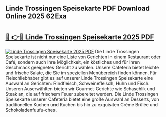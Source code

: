 ## Linde Trossingen Speisekarte PDF Download Online 2025 62Exa

# <h2><a href="http://gc8ucmr.nevu.top/?p=Linde+Trossingen+Speisekarte">🔗 👉🔴 Linde Trossingen Speisekarte 2025 PDF</a></h2>

[![Linde Trossingen Speisekarte 2025 PDF](https://i.imgur.com/dBaPXMq.png)](http://gc8ucmr.nevu.top/?p=Linde+Trossingen+Speisekarte)
Die Linde Trossingen Speisekarte ist nicht nur eine Liste von Gerichten in einem Restaurant oder Café, sondern auch Ihre Möglichkeit, ein köstliches und für Ihren Geschmack geeignetes Gericht zu wählen. Unsere Cafeteria bietet leichte und frische Salate, die Sie im speziellen Menübereich finden können. Für Fleischliebhaber gibt es auf unserer Linde Trossingen Speisekarte eine Auswahl an Gerichten: Rindfleisch, Schweinefleisch, Huhn und Fisch. Unseren Auserwählten bieten wir Gourmet-Gerichte wie Schaschlik und Steak an, die auf frischem Feuer zubereitet werden. Die Linde Trossingen Speisekarte unserer Cafeteria bietet eine große Auswahl an Desserts, von traditionellen Kuchen und Kuchen bis hin zu exquisiten Crème Brûlée und Schokoladenfuufu-ches.
